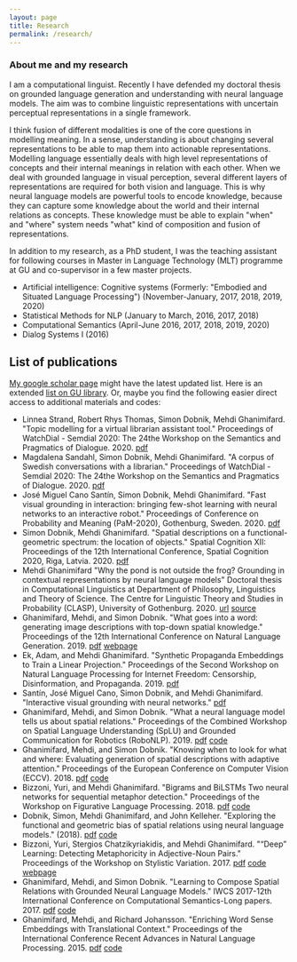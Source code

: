 ```yaml
---
layout: page
title: Research
permalink: /research/
---
```


### About me and my research

I am a computational linguist. Recently I have defended my doctoral thesis on grounded language generation and understanding with neural language models. The aim was to combine linguistic representations with uncertain perceptual representations in a single framework.

I think fusion of different modalities is one of the core questions in modelling meaning.
In a sense, understanding is about changing several representations to be able to map them into actionable representations.
Modelling language essentially deals with high level representations of concepts and their internal meanings in relation with each other.
When we deal with grounded language in visual perception, several different layers of representations are required for both vision and language.
This is why neural language models are powerful tools to encode knowledge, because they can capture some knowledge about the world and their internal relations as concepts.
These knowledge must be able to explain "when" and "where" system needs "what" kind of composition and fusion of representations.

In addition to my research, as a PhD student, I was the teaching assistant for following courses in Master in Language Technology (MLT) programme at GU and co-supervisor in a few master projects.

- Artificial intelligence: Cognitive systems (Formerly: "Embodied and Situated Language Processing") (November-January, 2017, 2018, 2019, 2020)
- Statistical Methods for NLP (January to March, 2016, 2017, 2018)
- Computational Semantics (April-June 2016, 2017, 2018, 2019, 2020)
- Dialog Systems I (2016)


## List of publications

[My google scholar page](https://scholar.google.com/citations?user=1NToWm0AAAAJ) might have the latest updated list. Here is an extended [list on GU library](https://gup.ub.gu.se/publications/list?lang=en&person_id=247404).
Or, maybe you find the following easier direct access to additional materials and codes:

- Linnea Strand, Robert Rhys Thomas, Simon Dobnik, Mehdi Ghanimifard.
"Topic modelling for a virtual librarian assistant tool." Proceedings of WatchDial - Semdial 2020: The 24the Workshop on the Semantics and Pragmatics of Dialogue. 2020.
[pdf](https://gup.ub.gu.se/file/208193)
- Magdalena Sandahl, Simon Dobnik, Mehdi Ghanimifard.
"A corpus of Swedish conversations with a librarian."
Proceedings of WatchDial - Semdial 2020: The 24the Workshop on the Semantics and Pragmatics of Dialogue. 2020.
[pdf](https://gup.ub.gu.se/file/208192)
- José Miguel Cano Santín, Simon Dobnik, Mehdi Ghanimifard.
"Fast visual grounding in interaction: bringing few-shot learning with neural networks to an interactive robot."
Proceedings of Conference on Probability and Meaning (PaM-2020), Gothenburg, Sweden. 2020.
[pdf](https://gup.ub.gu.se/file/208191)
- Simon Dobnik, Mehdi Ghanimifard.
"Spatial descriptions on a functional-geometric spectrum: the location of objects."
Spatial Cognition XII: Proceedings of the 12th International Conference, Spatial Cognition 2020, Riga, Latvia. 2020.
[pdf](https://gup.ub.gu.se/file/208189)
- Mehdi Ghanimifard
"Why the pond is not outside the frog? Grounding in contextual representations by neural language models"
Doctoral thesis in Computational Linguistics at Department of Philosophy, Linguistics and Theory of Science. The Centre for Linguistic Theory and Studies in Probability (CLASP), University of Gothenburg. 2020.
[url](http://hdl.handle.net/2077/64095) [source](https://github.com/gu-clasp/mehdi_thesis)
- Ghanimifard, Mehdi, and Simon Dobnik. "What goes into a word: generating image descriptions with top-down spatial knowledge." Proceedings of the 12th International Conference on Natural Language Generation. 2019.
[pdf](https://www.aclweb.org/anthology/W19-8668.pdf) [webpage](https://gu-clasp.github.io/generate_spatial_descriptions/)
- Ek, Adam, and Mehdi Ghanimifard. "Synthetic Propaganda Embeddings to Train a Linear Projection." Proceedings of the Second Workshop on Natural Language Processing for Internet Freedom: Censorship, Disinformation, and Propaganda. 2019.
[pdf](https://www.aclweb.org/anthology/D19-5023.pdf)
- Santín, José Miguel Cano, Simon Dobnik, and Mehdi Ghanimifard. "Interactive visual grounding with neural networks."
[pdf](http://semdial.org/anthology/Z19-Sant%C3%ADn_semdial_0036.pdf)
- Ghanimifard, Mehdi, and Simon Dobnik. "What a neural language model tells us about spatial relations." Proceedings of the Combined Workshop on Spatial Language Understanding (SpLU) and Grounded Communication for Robotics (RoboNLP). 2019.
[pdf](https://www.aclweb.org/anthology/W19-1608.pdf) [code](https://github.com/GU-CLASP/what_nlm_srels)
- Ghanimifard, Mehdi, and Simon Dobnik. "Knowing when to look for what and where: Evaluating generation of spatial descriptions with adaptive attention." Proceedings of the European Conference on Computer Vision (ECCV). 2018.
[pdf](http://openaccess.thecvf.com/content_ECCVW_2018/papers/11132/Ghanimifard_Knowing_When_to_Look_For_What_and_Where_Evaluating_Generation_ECCVW_2018_paper.pdf) [code](https://github.com/GU-CLASP/eccv18-sivl-attention)
- Bizzoni, Yuri, and Mehdi Ghanimifard. "Bigrams and BiLSTMs Two neural networks for sequential metaphor detection." Proceedings of the Workshop on Figurative Language Processing. 2018.
[pdf](https://www.aclweb.org/anthology/W18-0911.pdf) [code](https://github.com/GU-CLASP/ocota)
- Dobnik, Simon, Mehdi Ghanimifard, and John Kelleher. "Exploring the functional and geometric bias of spatial relations using neural language models." (2018).
[pdf](https://www.aclweb.org/anthology/W18-1401.pdf) [code](https://github.com/GU-CLASP/functional-geometric-lm)
- Bizzoni, Yuri, Stergios Chatzikyriakidis, and Mehdi Ghanimifard. "“Deep” Learning: Detecting Metaphoricity in Adjective-Noun Pairs." Proceedings of the Workshop on Stylistic Variation. 2017.
[pdf](https://www.aclweb.org/anthology/W17-4906.pdf) [code](https://github.com/GU-CLASP/anvec-metaphor) [webpage](https://gu-clasp.github.io/anvec-metaphor/)
- Ghanimifard, Mehdi, and Simon Dobnik. "Learning to Compose Spatial Relations with Grounded Neural Language Models." IWCS 2017-12th International Conference on Computational Semantics-Long papers. 2017.
[pdf](https://www.aclweb.org/anthology/W17-6808.pdf) [code](https://github.com/GU-CLASP/spatial-composition)
- Ghanimifard, Mehdi, and Richard Johansson. "Enriching Word Sense Embeddings with Translational Context." Proceedings of the International Conference Recent Advances in Natural Language Processing. 2015.
[pdf](https://www.aclweb.org/anthology/R15-1029.pdf) [code](https://github.com/mmehdig/word-sense-modeling)
